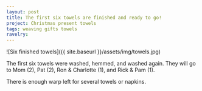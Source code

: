```yaml
---
layout: post
title: The first six towels are finished and ready to go!
project: Christmas present towels
tags: weaving gifts towels
ravelry:
---
```

![Six finished towels]({{ site.baseurl }}/assets/img/towels.jpg)

The first six towels were washed, hemmed, and washed again. They will go to Mom (2), Pat (2), Ron & Charlotte (1), and Rick & Pam (1).

There is enough warp left for several towels or napkins.
